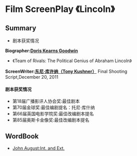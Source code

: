 # Film ScreenPlay 《Lincoln》

## Summary
- 剧本获奖情况

**Biographer:[Doris Kearns Goodwin](https://en.wikipedia.org/wiki/Doris_Kearns_Goodwin)**
- 《Team of Rivals: The Political Genius of Abraham Lincoln》

**ScreenWriter:[东尼·库许纳（Tony Kushner）](https://zh.wikipedia.org/wiki/%E6%9D%B1%E5%B0%BC%C2%B7%E5%BA%AB%E8%A8%B1%E7%B4%8D)**
Final Shooting Script,December 20, 2011

#### 剧本获奖情况
- 第18届广播影评人协会奖:最佳剧本
- 第70届金球奖:最佳编剧提名：托尼·库什纳
- 第66届英国电影学院奖:最佳改编剧本提名
- 第85届奥斯卡金像奖:最佳改编剧本提名

## WordBook
- [John August:Int. and Ext.](https://johnaugust.com/2003/int-and-ext)
